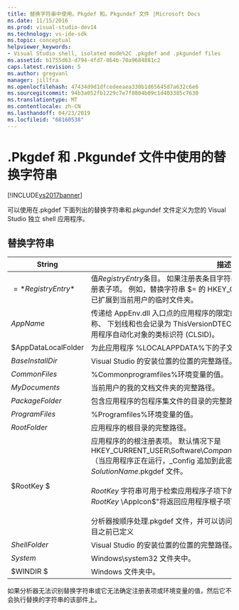 ```yaml
---
title: 替换字符串中使用。Pkgdef 和。Pkgundef 文件 |Microsoft Docs
ms.date: 11/15/2016
ms.prod: visual-studio-dev14
ms.technology: vs-ide-sdk
ms.topic: conceptual
helpviewer_keywords:
- Visual Studio shell, isolated mode%2C .pkgdef and .pkgundef files
ms.assetid: b1755d63-d794-4fd7-864b-70a9684881c2
caps.latest.revision: 5
ms.author: gregvanl
manager: jillfra
ms.openlocfilehash: 47434d9d1dfcedeeaea330b1d65645d7a632c6e6
ms.sourcegitcommit: 94b3a052fb1229c7e7f8804b09c1d403385c7630
ms.translationtype: MT
ms.contentlocale: zh-CN
ms.lasthandoff: 04/23/2019
ms.locfileid: "68160538"
---
```

# <a name="substitution-strings-used-in-pkgdef-and-pkgundef-files"></a>.Pkgdef 和 .Pkgundef 文件中使用的替换字符串
[!INCLUDE[vs2017banner](../includes/vs2017banner.md)]

可以使用在.pkgdef 下面列出的替换字符串和.pkgundef 文件定义为您的 Visual Studio 独立 shell 应用程序。  
  
## <a name="substitution-strings"></a>替换字符串  
  
|String|描述|  
|------------|-----------------|  
|$=*RegistryEntry*$|值*RegistryEntry*条目。 如果注册表条目字符串以反斜杠结尾 (\\)，则使用默认值的注册表子项。 例如，替换字符串 $= 的 HKEY_CURRENT_USER\Environment\TEMP$ 已扩展到当前用户的临时文件夹。|  
|$AppName$|传递给 AppEnv.dll 入口点的应用程序的限定的名称。 限定的名组成的应用程序名称、 下划线和也会记录为 ThisVersionDTECLSID 设置项目.pkgdef 文件中的值的应用程序自动化对象的类标识符 (CLSID)。|  
|$AppDataLocalFolder|为此应用程序 %LOCALAPPDATA%下的子文件夹。|  
|$BaseInstallDir$|Visual Studio 的安装位置的位置的完整路径。|  
|$CommonFiles$|%Commonprogramfiles%环境变量的值。|  
|$MyDocuments$|当前用户的我的文档文件夹的完整路径。|  
|$PackageFolder$|包含应用程序的包程序集文件的目录的完整路径。|  
|$ProgramFiles$|%Programfiles%环境变量的值。|  
|$RootFolder$|应用程序的根目录的完整路径。|  
|$RootKey $|应用程序的的根注册表项。 默认情况下是 HKEY_CURRENT_USER\Software\\*CompanyName*\\*ProjectName*\\*VersionNumber* （当应用程序正在运行，_Config 追加到此密钥）。 设置中的 RegistryRoot 值*SolutionName*.pkgdef 文件。<br /><br /> $RootKey$ 字符串可用于检索应用程序子项下的注册表值。 例如，字符串"$= $RootKey$ \AppIcon$"将返回应用程序根子项下的 AppIcon 条目的值。<br /><br /> 分析器按顺序处理.pkgdef 文件，并可以访问应用程序子项下的注册表项，仅当该条目之前已定义|  
|$ShellFolder$|Visual Studio 的安装位置的位置的完整路径。|  
|$System$|Windows\system32 文件夹中。|  
|$WINDIR $|Windows 文件夹中。|  
  
 如果分析器无法识别替换字符串或它无法确定注册表项或环境变量的值，然后它不会执行替换的字符串的该部件上。
